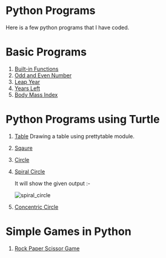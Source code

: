 # Python Programs 
Here is a few python programs that I have coded.

# Basic Programs
1. [Built-in Functions](Programs/function.py)
2. [Odd and Even Number](Programs/odd_or_even.py)
3. [Leap Year](Programs/leap_year.py)
4. [Years Left](Programs/Life_in_days_weeks_months.py)
5. [Body Mass Index](Programs/Body_Mass_Index(BMI).py)

# Python Programs using Turtle
1. [Table](Turtle/Table.py) Drawing a table using prettytable module.
2. [Sqaure](Turtle/Square.py)
3. [Circle](Turtle/Circle.py)
4. [Spiral Circle](Turtle/spiral_circle.py)

   It will show the given output :-

     ![spiral_circle](https://user-images.githubusercontent.com/105218699/167845824-1c2b24a9-d533-4363-ad65-91d8dd7c1fa6.png)

5. [Concentric Circle](Turtle/concentric_circle.py)


# Simple Games in Python
1. [Rock Paper Scissor Game](Simple_Game/rock_paper_scissor.py)
